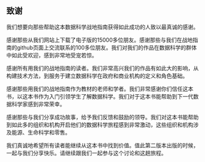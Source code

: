 ## 致谢

我们想要向那些帮助这本数据科学战地指南获得如此成功的人致以最真诚的感谢。

感谢那些从我们网站上下载了电子版的15000多位朋友。感谢那些与我们在战地指南的github页面上交流联系的100多位朋友。我们对我们的作品在数据科学的群体中如此受欢迎，感到非常地受宠若惊。 

感谢所有用我们的战地指南的读者。我们非常高兴我们的作品有如此大的影响，从构建技术方法，到服务于建立数据科学在政府和商业机构的定义和角色基础。

感谢那些用我们的战地指南作为教材的老师和学者。我们非常感谢你们信任这本书，以这本书作为入门引领学生了解数据科学。我们对于这本书能帮助到下一代数据科学家感到非常荣幸。

感谢那些与我们分享成功故事，给予我们反馈和鼓励的领导。我们对这本书能帮助到如此多的组织和机构开启他们的数据科学旅程感到非常激动，这些组织和机构涉及能源、生命科学和零售。

我们真诚地希望所有读者能继续从这本书中找到价值。值此第二版本出版的时候，一起与我们分享快乐。请继续跟我们一起参与这个讨论和这趟旅程。

  <br/>